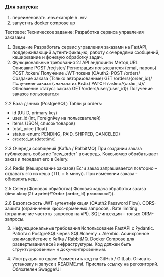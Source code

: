 ### Для запуска: 
1) переименовать .env.example в .env
2) запустить docker compose up

Тестовое:
Техническое задание: Разработка сервиса управления заказами
1. Введение
Разработать сервис управления заказами на FastAPI, поддерживающий аутентификацию, работу с очередями сообщений, кеширование и фоновую обработку задач.
2. Функциональные требования
2.1 API эндпоинты
Метод
URL
Описание
POST
/register/
Регистрация пользователя (email, пароль)
POST
/token/
Получение JWT-токена (OAuth2)
POST
/orders/
Создание заказа (Только авторизованные)
GET
/orders/{order_id}/
Получение заказа (сначала из Redis)
PATCH
/orders/{order_id}/
Обновление статуса заказа
GET
/orders/user/{user_id}/
Получение заказов пользователя

2.2 База данных (PostgreSQL)
Таблица orders:
- id (UUID, primary key)
- user_id (int, ForeignKey на пользователей)
- items (JSON, список товаров)
- total_price (float)
- status (enum: PENDING, PAID, SHIPPED, CANCELED)
- created_at (datetime) 

2.3 Очереди сообщений (Kafka / RabbitMQ)
При создании заказа публиковать событие "new_order" в очередь.
Консьюмер обрабатывает заказ и передает его в Celery.

2.4 Redis (Кеширование заказов)
Если заказ запрашивается повторно – отдавать его из кеша (TTL = 5 минут).
При изменении заказа – обновлять кеш.

2.5 Celery (Фоновая обработка)
Фоновая задача обработки заказа (time.sleep(2) и print(f"Order {order_id} processed")).

2.6 Безопасность
JWT-аутентификация (OAuth2 Password Flow).
CORS-защита (ограничение кросс-доменных запросов).
Rate limiting (ограничение частоты запросов на API).
SQL-инъекции – только ORM-запросы.

3. Нефункциональные требования
Использование FastAPI с Pydantic.
Работа с PostgreSQL через SQLAlchemy + Alembic.
Асинхронное взаимодействие с Kafka / RabbitMQ.
Docker Compose для развертывания всей инфраструктуры.
Код должен быть структурированным и документированным.

4. Инструкция по сдаче
Разместить код на GitHub / GitLab.
Описать установку и запуск в README.md.
Прислать ссылку на репозиторий.
Обязателен SwaggerUI


